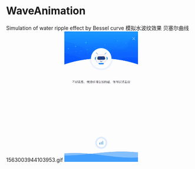 # WaveAnimation
Simulation of water ripple effect by Bessel curve 模拟水波纹效果 贝塞尔曲线
1563003944103953.gif
![image](https://github.com/595531289/WaveAnimation/blob/master/1563003944103953.gif) 
